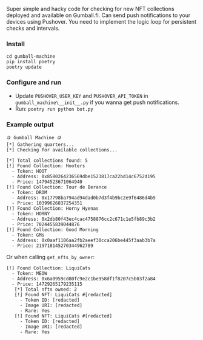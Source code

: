 Super simple and hacky code for checking for new NFT collections deployed and available on Gumball.fi.
Can send push notifications to your devices using Pushover.
You need to implement the logic loop for persistent checks and intervals.

### Install

```
cd gumball-machine
pip install poetry
poetry update
```

### Configure and run

- Update `PUSHOVER_USER_KEY` and `PUSHOVER_API_TOKEN` in `gumball_machine\__init__.py` if you wanna get push notifications.
- Run: `poetry run python bot.py`

### Example output

```
🪙 Gumball Machine 🪙
[*] Gathering quarters...
[*] Checking for available collections...
    
[*] Total collections found: 5
[!] Found Collection: Hooters
  - Token: HOOT
  - Address: 0x8580264236569dbe1523817ca22bd14c6752d195
  - Price: 14794523671064940
[!] Found Collection: Tour de Berance
  - Token: DROM
  - Address: 0x17798ba794ad94dad0b7d3f4b9bc2e9f6486d4b9
  - Price: 10399626837254351
[!] Found Collection: Horny Hyenas
  - Token: HORNY
  - Address: 0x2db80f43ec4cac4758876cc2c671c1e5fb89c3b2
  - Price: 7024455839044876
[!] Found Collection: Good Morning
  - Token: GMs
  - Address: 0x0aaf1106aa2fb2aeef30cca206be445f3aab3b7a
  - Price: 219718145270344962789
```

Or when calling `get_nfts_by_owner`:
```
[!] Found Collection: LiquiCats
  - Token: MEOW
  - Address: 0x6a0959cd80fc9e2c1be958df1f8207c5b03f2a84
  - Price: 14729265179235115
   [*] Total nfts owned: 2
   [!] Found NFT: LiquiCats #[redacted]
     - Token ID: [redacted]
     - Image URI: [redacted]
     - Rare: Yes
   [!] Found NFT: LiquiCats #[redacted]
     - Token ID: [redacted]
     - Image URI: [redacted]
     - Rare: Yes
```